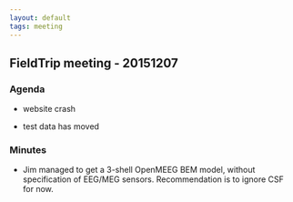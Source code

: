 ```yaml
---
layout: default
tags: meeting
---
```


## FieldTrip meeting - 20151207

### Agenda

*  website crash

*  test data has moved

### Minutes

*  Jim managed to get a 3-shell OpenMEEG BEM model, without specification of EEG/MEG sensors. Recommendation is to ignore CSF for now.  
